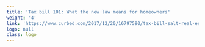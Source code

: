 ```yaml
---
title: 'Tax bill 101: What the new law means for homeowners'
weight: '4'
link: 'https://www.curbed.com/2017/12/20/16797590/tax-bill-salt-real-estate-mortgage'
logo: null
class: logo
---
```


